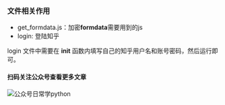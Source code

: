 ### 文件相关作用
* get_formdata.js：加密**formdata**需要用到的js
* login: 登陆知乎

login 文件中需要在 __init__ 函数内填写自己的知乎用户名和账号密码，然后运行即可。

#### 扫码关注公众号查看更多文章
![公众号日常学python](https://user-gold-cdn.xitu.io/2019/2/22/169130346d926dc7?imageView2/0/w/1280/h/960/format/webp/ignore-error/1)
